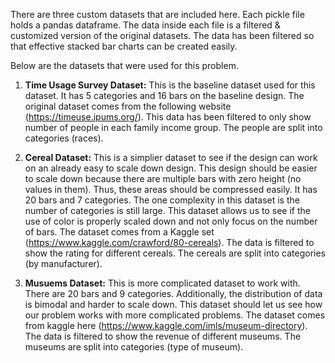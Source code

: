 There are three custom datasets that are included here. Each pickle file holds a pandas dataframe. The data inside each file is a filtered & customized version of the original datasets. The data has been filtered so that effective stacked bar charts can be created easily.

Below are the datasets that were used for this problem. 

1. **Time Usage Survey Dataset:**
This is the baseline dataset used for this dataset. It has 5 categories and 16 bars on the baseline design. The original dataset comes from the following website (https://timeuse.ipums.org/). This data has been filtered to only show number of people in each family income group. The people are split into categories (races).

2. **Cereal Dataset:**
This is a simplier dataset to see if the design can work on an already easy to scale down design. This design should be easier to scale down because there are multiple bars with zero height (no values in them). Thus, these areas should be compressed easily. It has 20 bars and 7 categories. The one complexity in this dataset is the number of categories is still large. This dataset allows us to see if the use of color is properly scaled down and not only focus on the number of bars. The dataset comes from a Kaggle set (https://www.kaggle.com/crawford/80-cereals). The data is filtered to show the rating for different cereals. The cereals are split into categories (by manufacturer). 

3. **Musuems Dataset:**
This is more complicated dataset to work with. There are 20 bars and 9 categories. Additionally, the distribution of data is bimodal and harder to scale down. This dataset should let us see how our problem works with more complicated problems. The dataset comes from kaggle here (https://www.kaggle.com/imls/museum-directory). The data is filtered to show the revenue of different museums. The museums are split into categories (type of museum). 
